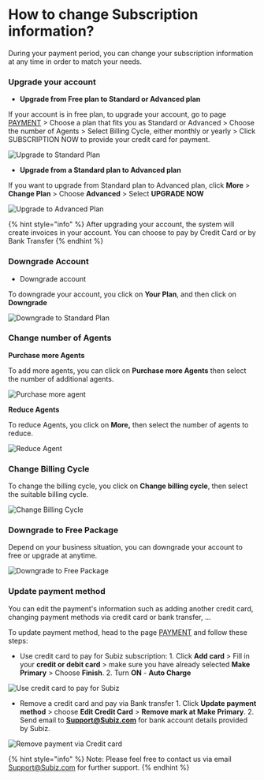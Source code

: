 # How to change Subscription information?

During your payment period, you can change your subscription information at any time in order to match your needs.

### Upgrade your account

* **Upgrade from Free plan to Standard or Advanced plan**

If your account is in free plan, to upgrade your account, go to page [PAYMENT](https://app.subiz.com/payment-home) &gt; Choose a plan that fits you as Standard or Advanced &gt; Choose the number of Agents &gt; Select Billing Cycle, either monthly or yearly &gt; Click SUBSCRIPTION NOW to provide your credit card for payment.

![Upgrade to Standard Plan](../.gitbook/assets/image-1.png)

* **Upgrade from a Standard plan to Advanced plan**

If you want to upgrade from Standard plan to Advanced plan, click **More** &gt; **Change Plan** &gt; Choose **Advanced** &gt; Select **UPGRADE NOW**

![Upgrade to Advanced Plan](../.gitbook/assets/upgrade-to-advanced-plan.png)

{% hint style="info" %}
After upgrading your account, the system will create invoices in your account. You can choose to pay by Credit Card or by Bank Transfer
{% endhint %}

### Downgrade Account

* Downgrade account 

To downgrade your account, you click on **Your Plan**, and then click on **Downgrade** 

![Downgrade to Standard Plan](../.gitbook/assets/downgrade-to-standard-plan.png)

### Change number of Agents

**Purchase more Agents**

To add more agents, you can click on **Purchase more Agents** then select the number of additional agents.

![Purchase more agent](../.gitbook/assets/purchase-more-agent.png)

**Reduce Agents**

To reduce Agents, you click on **More,** then select the number of agents to reduce.

![Reduce Agent](../.gitbook/assets/reduce-agents.png)

### Change Billing Cycle

To change the billing cycle, you click on **Change billing cycle**, then select the suitable billing cycle.

![Change Billing Cycle](../.gitbook/assets/change-billing-cycle.png)

### Downgrade to Free Package

Depend on your business situation, you can downgrade your account to free or upgrade at anytime.

![Downgrade to Free Package](../.gitbook/assets/downgrade-to-free-package%20%281%29.png)

### Update payment method

You can edit the payment's information such as adding another credit card, changing payment methods via  credit card or bank transfer, ... 

To update payment method, head to the page [PAYMENT](https://app.subiz.com/payment-home) and follow these steps:

* Use credit card to pay for Subiz subscription:  1. Click **Add card** &gt; Fill in your **credit or debit card** &gt; make sure you have already selected **Make Primary** &gt; Choose **Finish**. 2. Turn **ON** - **Auto Charge**

![Use credit card to pay for Subiz](../.gitbook/assets/payment-en-2%20%281%29.png)

* Remove a credit card and pay via Bank transfer 1. Click **Update payment method** &gt; choose **Edit Credit Card** &gt; **Remove mark at Make Primary**. 2. Send email to **Support@Subiz.com** for bank account details provided by Subiz.

![Remove payment via Credit card](../.gitbook/assets/payment-en-2.png)

{% hint style="info" %}
Note: Please feel free to contact us via email Support@Subiz.com for further support.
{% endhint %}



  




